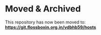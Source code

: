 # Moved & Archived

This repository has now been moved to: **https://git.flossboxin.org.in/vdbhb59/hosts**
